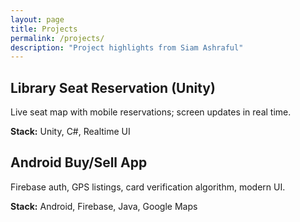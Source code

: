 ```yaml
---
layout: page
title: Projects
permalink: /projects/
description: "Project highlights from Siam Ashraful"
---
```


<section class="project-grid" aria-label="Featured projects">
  <article class="project-card">
    <h2>Library Seat Reservation (Unity)</h2>
    <p>Live seat map with mobile reservations; screen updates in real time.</p>
    <p class="project-stack"><strong>Stack:</strong> Unity, C#, Realtime UI</p>
  </article>
  <article class="project-card">
    <h2>Android Buy/Sell App</h2>
    <p>Firebase auth, GPS listings, card verification algorithm, modern UI.</p>
    <p class="project-stack"><strong>Stack:</strong> Android, Firebase, Java, Google Maps</p>
  </article>
</section>
